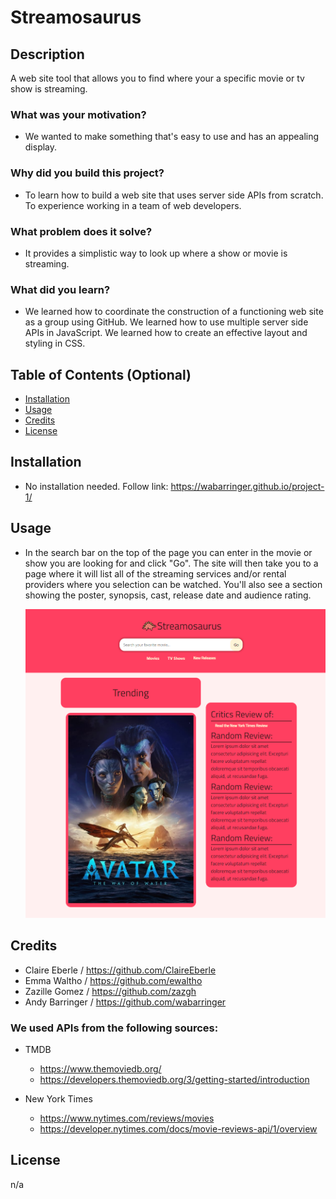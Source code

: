 # Streamosaurus

## Description

A web site tool that allows you to find where your a specific movie or tv show is streaming.

### What was your motivation?

- We wanted to make something that's easy to use and has an appealing display.

### Why did you build this project?

- To learn how to build a web site that uses server side APIs from scratch. To experience working in a team of web developers.

### What problem does it solve?

- It provides a simplistic way to look up where a show or movie is streaming.

### What did you learn?

- We learned how to coordinate the construction of a functioning web site as a group using GitHub. We learned how to use multiple server side APIs in JavaScript. We learned how to create an effective layout and styling in CSS.

## Table of Contents (Optional)

- [Installation](#installation)
- [Usage](#usage)
- [Credits](#credits)
- [License](#license)

## Installation

- No installation needed. Follow link: https://wabarringer.github.io/project-1/

## Usage

- In the search bar on the top of the page you can enter in the movie or show you are looking for and click "Go". The site will then take you to a page where it will list all of the streaming services and/or rental providers where you selection can be watched. You'll also see a section showing the poster, synopsis, cast, release date and audience rating.

  ![screenshot of web site](assets/images/srceen-cap01.PNG)

## Credits

- Claire Eberle / https://github.com/ClaireEberle
- Emma Waltho / https://github.com/ewaltho
- Zazille Gomez / https://github.com/zazgh
- Andy Barringer / https://github.com/wabarringer

### We used APIs from the following sources:

- TMDB

  - https://www.themoviedb.org/
  - https://developers.themoviedb.org/3/getting-started/introduction

- New York Times

  - https://www.nytimes.com/reviews/movies
  - https://developer.nytimes.com/docs/movie-reviews-api/1/overview

## License

n/a
